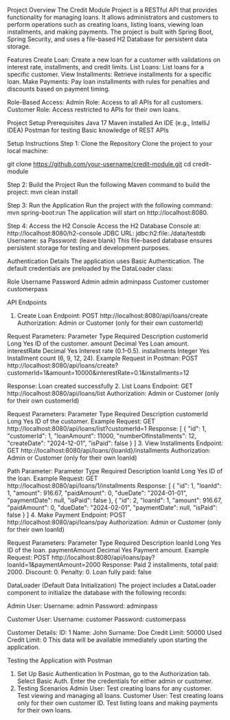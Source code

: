 Project Overview
The Credit Module Project is a RESTful API that provides functionality for managing loans. It allows administrators and customers to perform operations such as creating loans, listing loans, viewing loan installments, and making payments. The project is built with Spring Boot, Spring Security, and uses a file-based H2 Database for persistent data storage.

Features
Create Loan: Create a new loan for a customer with validations on interest rate, installments, and credit limits.
List Loans: List loans for a specific customer.
View Installments: Retrieve installments for a specific loan.
Make Payments: Pay loan installments with rules for penalties and discounts based on payment timing.

Role-Based Access:
Admin Role: Access to all APIs for all customers.
Customer Role: Access restricted to APIs for their own loans.

Project Setup
Prerequisites
Java 17
Maven installed
An IDE (e.g., IntelliJ IDEA)
Postman for testing
Basic knowledge of REST APIs

Setup Instructions
Step 1: Clone the Repository
Clone the project to your local machine:

git clone https://github.com/your-username/credit-module.git
cd credit-module

Step 2: Build the Project
Run the following Maven command to build the project:
mvn clean install

Step 3: Run the Application
Run the project with the following command:
mvn spring-boot:run
The application will start on http://localhost:8080.

Step 4: Access the H2 Console
Access the H2 Database Console at:
http://localhost:8080/h2-console
JDBC URL: jdbc:h2:file:./data/testdb
Username: sa
Password: (leave blank)
This file-based database ensures persistent storage for testing and development purposes.

Authentication Details
The application uses Basic Authentication. The default credentials are preloaded by the DataLoader class:

Role	Username	Password
Admin	admin	adminpass
Customer	customer	customerpass

API Endpoints
1. Create Loan
Endpoint:
POST http://localhost:8080/api/loans/create
Authorization: Admin or Customer (only for their own customerId)

Request Parameters:
Parameter	Type	Required	Description
customerId	Long	Yes	ID of the customer.
amount	Decimal	Yes	Loan amount.
interestRate	Decimal	Yes	Interest rate (0.1–0.5).
installments	Integer	Yes	Installment count (6, 9, 12, 24).
Example Request in Postman:
POST http://localhost:8080/api/loans/create?customerId=1&amount=10000&interestRate=0.1&installments=12

Response:
Loan created successfully
2. List Loans
Endpoint:
GET http://localhost:8080/api/loans/list
Authorization: Admin or Customer (only for their own customerId)

Request Parameters:
Parameter	Type	Required	Description
customerId	Long	Yes	ID of the customer.
Example Request:
GET http://localhost:8080/api/loans/list?customerId=1
Response:
[
  {
    "id": 1,
    "customerId": 1,
    "loanAmount": 11000,
    "numberOfInstallments": 12,
    "createDate": "2024-12-01",
    "isPaid": false
  }
]
3. View Installments
Endpoint:
GET http://localhost:8080/api/loans/{loanId}/installments
Authorization: Admin or Customer (only for their own loanId)

Path Parameter:
Parameter	Type	Required	Description
loanId	Long	Yes	ID of the loan.
Example Request:
GET http://localhost:8080/api/loans/1/installments
Response:
[
  {
    "id": 1,
    "loanId": 1,
    "amount": 916.67,
    "paidAmount": 0,
    "dueDate": "2024-01-01",
    "paymentDate": null,
    "isPaid": false
  },
  {
    "id": 2,
    "loanId": 1,
    "amount": 916.67,
    "paidAmount": 0,
    "dueDate": "2024-02-01",
    "paymentDate": null,
    "isPaid": false
  }
]
4. Make Payment
Endpoint:
POST http://localhost:8080/api/loans/pay
Authorization: Admin or Customer (only for their own loanId)

Request Parameters:
Parameter	Type	Required	Description
loanId	Long	Yes	ID of the loan.
paymentAmount	Decimal	Yes	Payment amount.
Example Request:
POST http://localhost:8080/api/loans/pay?loanId=1&paymentAmount=2000
Response:
Paid 2 installments, total paid: 2000. Discount: 0. Penalty: 0. Loan fully paid: false

DataLoader (Default Data Initialization)
The project includes a DataLoader component to initialize the database with the following records:

Admin User:
Username: admin
Password: adminpass

Customer User:
Username: customer
Password: customerpass

Customer Details:
ID: 1
Name: John
Surname: Doe
Credit Limit: 50000
Used Credit Limit: 0
This data will be available immediately upon starting the application.

Testing the Application with Postman
1. Set Up Basic Authentication
In Postman, go to the Authorization tab.
Select Basic Auth.
Enter the credentials for either admin or customer.
2. Testing Scenarios
Admin User:
Test creating loans for any customer.
Test viewing and managing all loans.
Customer User:
Test creating loans only for their own customer ID.
Test listing loans and making payments for their own loans.
